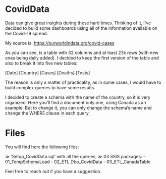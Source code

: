 # CovidData

Data can give great insights during these hard times. Thinking of it, I've decided to build some dashboards using all of the information available on the Covid-19 spread.

My source is: https://ourworldindata.org/covid-cases

As you can see, is a table with 32 columns and at least 23k rows (with new ones being daily added). 
I decided to keep the first version of the table and also to break it into five new tables:

[Date]
[Country]
[Cases]
[Deaths]
[Tests]

The reason is only a matter of practicality, as in some cases, I would have to build complex queries to have some results. 

I decided to create a schema with the name of the country, so it is very organized. Here you’ll find a document only one, using Canada as an example. But to change it, you can only change the schema’s name and change the WHERE clause in each query.

# Files

You will find here the following files: 

≫ ‘Setup_CovidData.sql’ with all the queries;
≫ 03 SSIS packages:
	- 01_TempSchemaLoad
	- 02_ETL Dbo_CovidData
	- 03_ETL_CanadaTable


Feel free to reach out if you have a suggestion.


